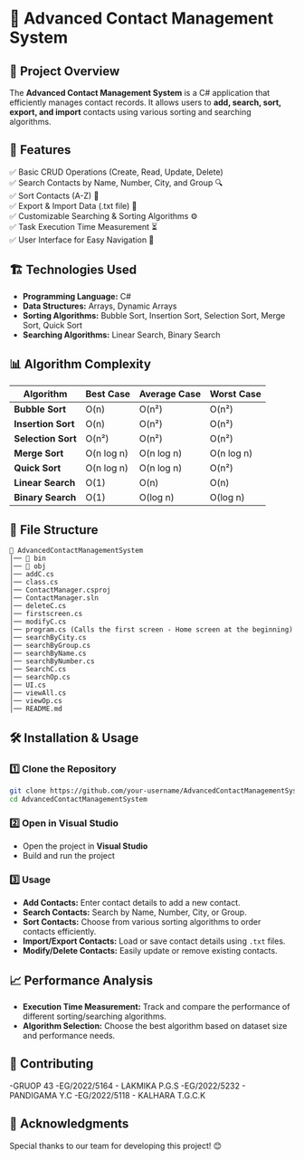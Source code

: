# 📒 Advanced Contact Management System

## 📌 Project Overview
The **Advanced Contact Management System** is a C# application that efficiently manages contact records. It allows users to **add, search, sort, export, and import** contacts using various sorting and searching algorithms.

## 🚀 Features
✅ Basic CRUD Operations (Create, Read, Update, Delete)  
✅ Search Contacts by Name, Number, City, and Group 🔍  
✅ Sort Contacts (A-Z) 🔢  
✅ Export & Import Data (.txt file) 📂  
✅ Customizable Searching & Sorting Algorithms ⚙️  
✅ Task Execution Time Measurement ⏳  
✅ User Interface for Easy Navigation 🎨  

## 🏗️ Technologies Used
- **Programming Language:** C#
- **Data Structures:** Arrays, Dynamic Arrays
- **Sorting Algorithms:** Bubble Sort, Insertion Sort, Selection Sort, Merge Sort, Quick Sort
- **Searching Algorithms:** Linear Search, Binary Search

## 📊 Algorithm Complexity
| Algorithm       | Best Case  | Average Case | Worst Case  |
|---------------|------------|-------------|-------------|
| **Bubble Sort** | O(n)       | O(n²)       | O(n²)       |
| **Insertion Sort** | O(n)   | O(n²)       | O(n²)       |
| **Selection Sort** | O(n²) | O(n²)       | O(n²)       |
| **Merge Sort** | O(n log n) | O(n log n)  | O(n log n)  |
| **Quick Sort** | O(n log n) | O(n log n)  | O(n²)       |
| **Linear Search** | O(1)  | O(n)        | O(n)        |
| **Binary Search** | O(1) | O(log n)    | O(log n)    |

## 📂 File Structure
```
📁 AdvancedContactManagementSystem
│── 📂 bin
│── 📂 obj
│── addC.cs
│── class.cs
│── ContactManager.csproj
│── ContactManager.sln
│── deleteC.cs
│── firstscreen.cs
│── modifyC.cs
│── program.cs (Calls the first screen - Home screen at the beginning)
│── searchByCity.cs
│── searchByGroup.cs
│── searchByName.cs
│── searchByNumber.cs
│── SearchC.cs
│── searchOp.cs
│── UI.cs
│── viewAll.cs
│── viewOp.cs
│── README.md
```

## 🛠️ Installation & Usage
### 1️⃣ Clone the Repository
```bash
git clone https://github.com/your-username/AdvancedContactManagementSystem.git
cd AdvancedContactManagementSystem
```

### 2️⃣ Open in Visual Studio
- Open the project in **Visual Studio**
- Build and run the project

### 3️⃣ Usage
- **Add Contacts:** Enter contact details to add a new contact.
- **Search Contacts:** Search by Name, Number, City, or Group.
- **Sort Contacts:** Choose from various sorting algorithms to order contacts efficiently.
- **Import/Export Contacts:** Load or save contact details using `.txt` files.
- **Modify/Delete Contacts:** Easily update or remove existing contacts.

## 📈 Performance Analysis
- **Execution Time Measurement:** Track and compare the performance of different sorting/searching algorithms.
- **Algorithm Selection:** Choose the best algorithm based on dataset size and performance needs.



## 🤝 Contributing

-GRUOP 43
-EG/2022/5164  - LAKMIKA P.G.S
-EG/2022/5232 - PANDIGAMA Y.C
-EG/2022/5118   - KALHARA T.G.C.K



## 🌟 Acknowledgments
Special thanks to our team for developing this project! 😊
